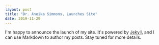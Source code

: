 ```yaml
---
layout: post
title: "Dr. Aneika Simmons, Launches Site"
date: 2019-11-29
---
```


I'm happy to announce the launch of my site. It's powered by [Jekyll](http://jekyllrb.com), and I can use Markdown to author my posts. Stay tuned for more details.

